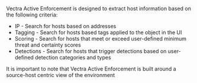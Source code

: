 [comment]: # " File: README.md"
[comment]: # "  Copyright Vectra 2017-2023"
[comment]: # ""
[comment]: # "Licensed under the Apache License, Version 2.0 (the 'License');"
[comment]: # "you may not use this file except in compliance with the License."
[comment]: # "You may obtain a copy of the License at"
[comment]: # ""
[comment]: # "    http://www.apache.org/licenses/LICENSE-2.0"
[comment]: # ""
[comment]: # "Unless required by applicable law or agreed to in writing, software distributed under"
[comment]: # "the License is distributed on an 'AS IS' BASIS, WITHOUT WARRANTIES OR CONDITIONS OF ANY KIND,"
[comment]: # "either express or implied. See the License for the specific language governing permissions"
[comment]: # "and limitations under the License."
[comment]: # ""
Vectra Active Enforcement is designed to extract host information based on the following criteria:  

-   IP - Search for hosts based on addresses
-   Tagging - Search for hosts based tags applied to the object in the UI
-   Scoring - Search for hosts that meet or exceed user-defined minimum threat and certainty scores
-   Detections - Search for hosts that trigger detections based on user-defined detection categories
    and types

  
It is important to note that Vectra Active Enforcement is built around a source-host centric view of
the environment
